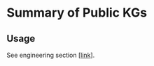 # Summary of Public KGs

## Usage

See engineering section \[[link](https://shaowen310.gitbook.io/engineering/)\].

